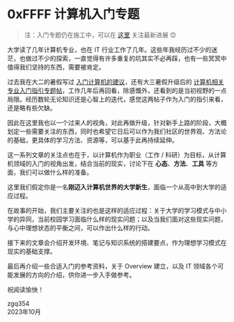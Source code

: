 
# 0xFFFF 计算机入门专题

> 注：入门专题仍在施工中，可以在 [这里](https://0xffff.one/d/1545-guan-yu-xin-ban-ben-ru-men-zhuan-ti) 关注最新进展 😊

大学读了几年计算机专业，也在 IT 行业工作了几年。这些年我经历过不少的迷茫，也做过不少的探索，一直觉得有许多重复的坑其实不必再踩，也有一些冥冥中值得我们坚持的东西，需要被肯定。

过去我在大二的暑假写过 [入门计算机的建议](https://0xffff.one/d/55)，还有大三暑假升级后的 [计算机相关专业入门指引专题帖](https://0xffff.one/d/350-ji-suan-ji-xiang-guan-zhuan-ye-ru)，工作几年后再回看，除感慨外，还看到的是当初视野的一点局限。经历数轮无论知识还是心智上的迭代，感觉这两帖子作为入门的指引来看，还是略有些欠缺。

因此在这里我也以一个过来人的视角，对此再做升级，针对新手上路的阶段，大概划定一些需要关注的东西，同时也希望它日后可以作为我们社区的世界观、方法论的基础，更具体的学习方法、资源等，可以基于此再持续延伸。

这一系列文章的关注点也在于，以计算机作为职业（工作 / 科研）为目标，从计算机领域的入门的视角出发，结合当前的现实，讨论下在 **心态**、**方法**、**工具** 等方面，我们可以做什么样的准备。

这里我们假定你是一名**刚迈入计算机世界的大学新生**，面临一个从高中到大学的适应过程。

在故事的开始，我们主要关注的也是这样的适应过程：关于大学的学习模式与中小学的异同，当前校园学习面临什么样的现实问题；以及当我们面对这些现实问题，与心中理想状态的平衡之间，可以作出什么样的行动。

接下来的文章会介绍开发环境、笔记与知识系统的搭建要点，作为理想学习模式在现实的基础支撑。

最后再介绍一些合适入门的参考资料，关于 Overview 建立，以及 IT 领域各个可能发展的方向的介绍，供你进一步入手做参考。

祝阅读愉快！

<p style={{ textAlign: 'right', paddingRight: '1em' }}>
zgq354<br />
2023年10月
</p>

